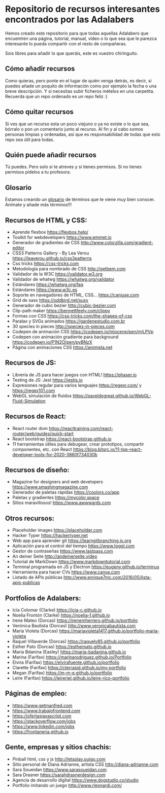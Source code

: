 # Repositorio de recursos interesantes encontrados por las Adalabers

Hemos creado este repositorio para que todas aquellas Adalabers que encuentren una página, tutorial, manual, vídeo o lo que sea que le parezca interesante lo pueda compartir con el resto de compañeras.

Sois libres para añadir lo que queráis, este es vuestro chiringuito.

## Cómo añadir recursos

Como quieras, pero ponte en el lugar de quién venga detrás, es decir, si puedes añade un poquito de información como por ejemplo la fecha o una breve descripción. Y si necesitas subir ficheros mételos en una carpetita. Recuerda que un repo ordenado es un repo feliz :)

## Cómo quitar recursos

Si ves que un recurso esta un poco viejuno o ya no existe o lo que sea, bórralo o pon un comentario junto al recurso. Al fin y al cabo somos personas limpias y ordenadas, así que es responsabilidad de todas que esto repo sea útil para todas.

## Quién puede añadir recursos

Tú puedes. Pero solo si te atreves y si tienes permisos. Si no tienes permisos pídelos a tu profesora.

## Glosario

Estamos creando un [glosario](./glosario.md) de términos que te viene muy bien conocer. Anímate y añade más términos!!!

## Recursos de HTML y CSS:

- Aprende flexbox https://flexbox.help/
- Toolkit for webdevelopers https://www.emmet.io
- Generador de gradientes de CSS http://www.colorzilla.com/gradient-editor
- CSS3 Patterns Gallery - By Lea Verou https://leaverou.github.io/css3patterns
- Css tricks https://css-tricks.com
- Metodología para nombrado de CSS http://getbem.com
- Validador de la W3C https://validator.w3.org
- Validador de whatwg https://whatwg.org/validator
- Estándares https://whatwg.org/faq
- Estándares https://www.w3c.es
- Soporte en navegadores de HTML, CSS... https://caniuse.com
- Grid de sass https://oddbird.net/susy
- Generador de cubic bezier http://cubic-bezier.com
- Clip-path maker https://bennettfeely.com/clippy
- Formas con CSS https://css-tricks.com/the-shapes-of-css
- Paralax y SVGs animados https://gardenestudio.com.br
- 30 species in pieces http://species-in-pieces.com
- Codepen de animación CSS https://codepen.io/miocene/pen/mjLPVp
- Codepen con animación gradiente para background https://codepen.io/P1N2O/pen/pyBNzX
- Página con animaciones CSS https://animista.net

## Recursos de JS:

- Librería de JS para hacer juegos con HTML! https://phaser.io
- Testing de JS: Jest https://jestjs.io
- Expresiones regular para varios lenguajes https://regexr.com/ y https://regex101.com
- WebGL simulación de fluidos https://paveldogreat.github.io/WebGL-Fluid-Simulation

## Recursos de React:

- React router dom https://reacttraining.com/react-router/web/guides/quick-start
- React bootstrap https://react-bootstrap.github.io
- 11 herramientas útiles para debugear, crear prototipos, compartir componentes, etc. con React https://blog.bitsrc.io/11-top-react-developer-tools-for-2020-3860f734030b

## Recursos de diseño:

- Magazine for designers and web developers https://www.smashingmagazine.com
- Generador de paletas rápidas https://coolors.co/app
- Paletas y gradientes https://mycolor.space
- Sitios maravillosos! https://www.awwwards.com

## Otros recursos:

- Placeholder images https://placeholder.com
- Hacker Typer https://hackertyper.net
- Web app para aprender git https://learngitbranching.js.org
- Aplicación para el control del tiempo https://www.toggl.com
- Gestor de contraseñas https://www.lastpass.com
- An deiner Seite http://andeinerseite.video
- Tutorial de MarkDown https://www.markdowntutorial.com
- Terminal programada en JS y Electron https://eugeny.github.io/terminus
- Herramienta para hacer CVs https://www.canva.com
- Listado de APIs públicas http://www.enrique7mc.com/2016/05/lista-apis-publicas

  
## Portfolios de Adalabers:

- Icia Colomar (Clarke) https://icia-c.github.io
- Noelia Frontón (Clarke) https://noelia-f.github.io
- Irene Mateo (Dorcas) https://irenemherrero.github.io/portfolio
- Verónica Bautista (Dorcas) http://www.veronicabautista.com
- María Violeta (Dorcas) https://mariavioleta1417.github.io/portfolio-maria-violeta
- Raquel Villaverde (Dorcas) https://raquelv85.github.io/portfolio
- Esther Pato (Dorcas) https://estherpato.github.io
- Maria Bdanina (Easley) https://maria-badanina.github.io
- Marina (Farifax) https://marinarodriguez.github.io/Portfolio
- Elvira (Farifax) https://elvirafuente.github.io/portfolio
- Clarette (Farifax) https://cterrasid.github.io/my-portfolio
- Megan (Farifax) https://m-m-e.github.io/portfolio
- Leire (Farifax) https://leireriel.github.io/leire-rico-portfolio

## Páginas de empleo:

- https://www.getmanfred.com
- https://www.trabajofrontend.com
- https://ofertasjavascript.com
- https://stackoverflow.com/jobs
- https://www.linkedin.com/jobs
- https://frontaneria.github.io

## Gente, empresas y sitios chachis:

- Pinball html, css y js http://letsplay.ouigo.com
- Sitio personal de Diana Adrianne, artista CSS http://diana-adrianne.com
- Sara Soueidan https://www.sarasoueidan.com
- Sara Drasner https://sarahdrasnerdesign.com
- Agencia de desarrollo digital https://www.dogstudio.co/studio
- Portfolio imitando un juego http://www.rleonardi.com/
